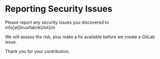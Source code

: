 # Reporting Security Issues

Please report any security issues you discovered to info[at]linuxfabrik[dot]ch

We will assess the risk, plus make a fix available before we create a GitLab issue.

Thank you for your contribution.
